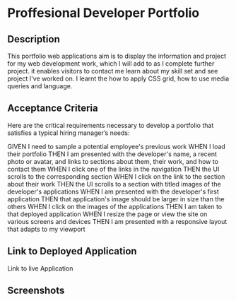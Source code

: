# Proffesional Developer Portfolio

## Description
This portfolio web applications aim is to display the information and project for my web development work, which I will add to as I complete further project.
it enables visitors to contact me learn about my skill set and see project I've worked on.
I learnt the how to apply CSS grid, how to use media queries and language.

## Acceptance Criteria
Here are the critical requirements necessary to develop a portfolio that satisfies a typical hiring manager’s needs:

GIVEN I need to sample a potential employee's previous work
WHEN I load their portfolio
THEN I am presented with the developer's name, a recent photo or avatar, and links to sections about them, their work, and how to contact them
WHEN I click one of the links in the navigation
THEN the UI scrolls to the corresponding section
WHEN I click on the link to the section about their work
THEN the UI scrolls to a section with titled images of the developer's applications
WHEN I am presented with the developer's first application
THEN that application's image should be larger in size than the others
WHEN I click on the images of the applications
THEN I am taken to that deployed application
WHEN I resize the page or view the site on various screens and devices
THEN I am presented with a responsive layout that adapts to my viewport

## Link to Deployed Application
<a herf="https://rosesandbooks89.github.io/Emilys-Professional-Portfolio/" target="blank"> Link to live Application</a>
## Screenshots
